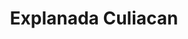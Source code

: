 ---
title: "Explanada Culiacan"
url: /culiacan-rosales/explanada-culiacan/
shop: centro comercial
---